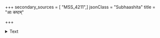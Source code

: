 +++
secondary_sources = [ "MSS_4211",]
jsonClass = "Subhaashita"
title = "आः कष्टम्"

+++

<details><summary>Text</summary>

आः कष्टं सुविवेकशून्यहृदयैः संसर्गमाप्तं च तैर् विक्रीतं बदरैः समं क्षितितले कुग्रामसीम्नि स्फुटम्।  
संविष्टंशठगाढमूढवदने धूत्कारदूरीकृतं किं जानात्यगुणो जनो गुणमतो मुक्ताफलं रोदिति॥
</details>
